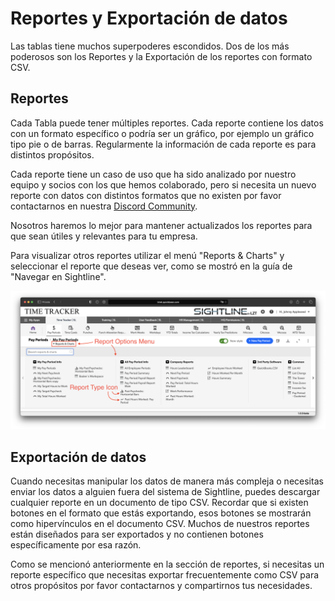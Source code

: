 # Reportes y Exportación de datos
Las tablas tiene muchos superpoderes escondidos. Dos de los más poderosos son los Reportes y la Exportación de los reportes con formato CSV.

## Reportes
Cada Tabla puede tener múltiples reportes. Cada reporte contiene los datos con un formato específico o podría ser un gráfico, por ejemplo un gráfico tipo pie o de barras. Regularmente la información de cada reporte es para distintos propósitos.

Cada reporte tiene un caso de uso que ha sido analizado por nuestro equipo y socios con los que hemos colaborado, pero si necesita un nuevo reporte con datos con distintos formatos que no existen por favor contactarnos en nuestra [Discord Community](https://discord.gg/zNCZnKNXEv).

Nosotros haremos lo mejor para mantener actualizados los reportes para que sean útiles y relevantes para tu empresa.

Para visualizar otros reportes utilizar el menú "Reports & Charts" y seleccionar el reporte que deseas ver, como se mostró en la guía de "Navegar en Sightline".

![Reports](../../../overrides/assets/images/en/Reports.png)

## Exportación de datos
Cuando necesitas manipular los datos de manera más compleja o necesitas enviar los datos a alguien fuera del sistema de Sightline, puedes descargar cualquier reporte en un documento de tipo CSV. Recordar que si existen botones en el formato que estás exportando, esos botones se mostrarán como hipervínculos en el documento CSV. Muchos de nuestros reportes están diseñados para ser exportados y no contienen botones específicamente por esa razón.

Como se mencionó anteriormente en la sección de reportes, si necesitas un reporte específico que necesitas exportar frecuentemente como CSV para otros propósitos por favor contactarnos y compartirnos tus necesidades.